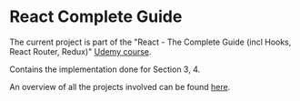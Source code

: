 # React Complete Guide
The current project is part of the "React - The Complete Guide (incl Hooks, React Router, Redux)" [Udemy course](https://www.udemy.com/course/react-the-complete-guide-incl-redux/).

Contains the implementation done for Section 3, 4.

An overview of all the projects involved can be found [here](https://github.com/mariamihai/udemy-react-overview).